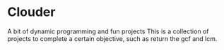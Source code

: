 # Clouder
A bit of dynamic programming and fun projects
This is a collection of projects to complete a certain objective, such as return the gcf and lcm.
